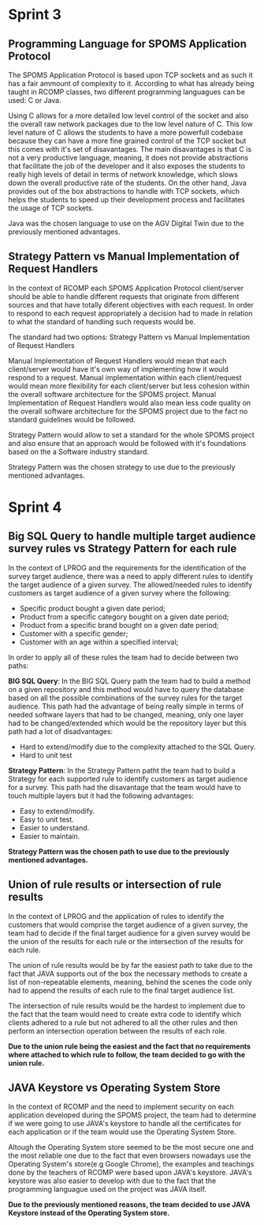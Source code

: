 # Sprint 3

## Programming Language for SPOMS Application Protocol

The SPOMS Application Protocol is based upon TCP sockets and as such it has a fair ammount of complexity to it. According to what has already being taught in RCOMP classes, two different programming languagues can be used: C or Java.

Using C allows for a more detailed low level control of the socket and also the overall raw network packages due to the low level nature of C. This low level nature of C allows the students to have a more powerfull codebase because they can have a more fine grained control of the TCP socket but this comes with it's set of disavantages. The main disavantages is that C is not a very productive language, meaning, it does not provide abstractions that facilitate the job of the developer and it also exposes the students to really high levels of detail in terms of network knowledge, which slows down the overall productive rate of the students. On the other hand, Java provides out of the box abstractions to handle with TCP sockets, which helps the students to speed up their development process and facilitates the usage of TCP sockets.

Java was the chosen language to use on the AGV Digital Twin due to the previously mentioned advantages.

## Strategy Pattern vs Manual Implementation of Request Handlers

In the context of RCOMP each SPOMS Application Protocol client/server should be able to handle different requests that originate from different sources and that have totally diferent objectives with each request. In order to respond to each request appropriately a decision had to made in relation to what the standard of handling such requests would be.

The standard had two options: Strategy Pattern vs Manual Implementation of Request Handlers

Manual Implementation of Request Handlers would mean that each client/server would have it's own way of implementing how it would respond to a request. Manual implementation within each client/request would mean more flexibility for each client/server but less cohesion within the overall software architecture for the SPOMS project. Manual Implementation of Request Handlers would also mean less code quality on the overall software architecture for the SPOMS project due to the fact no standard guidelines would be followed.

Strategy Pattern would allow to set a standard for the whole SPOMS project and also ensure that an approach would be followed with it's foundations based on the a Software industry standard. 

Strategy Pattern was the chosen strategy to use due to the previously mentioned advantages.

# Sprint 4

## Big SQL Query to handle multiple target audience survey rules vs Strategy Pattern for each rule
In the context of LPROG and the requirements for the identification of the survey target audience, there was a need to apply different rules to identify the target audience of a given survey. The allowed/needed rules to identify customers as target audience of a given survey where the following:

* Specific product bought a given date period;
* Product from a specific category bought on a given date period;
* Product from a specific brand bought on a given date period;
* Customer with a specific gender;
* Customer with an age within a specified interval;

In order to apply all of these rules the team had to decide between two paths: 

**BIG SQL Query**: In the BIG SQL Query path the team had to build a method on a given repository and this method would have to query the database based on all the possible combinations of the survey rules for the target audience. This path had the advantage of being really simple in terms of needed software layers that had to be changed, meaning, only one layer had to be changed/extended which would be the repository layer but this path had a lot of disadvantages:
* Hard to extend/modify due to the complexity attached to the SQL Query.
* Hard to unit test

**Strategy Pattern**: In the Strategy Pattern patht the team had to build a Strategy for each supported rule to identify customers as target audience for a survey. This path had the disavantage that the team would have to touch multiple layers but it had the following advantages:
* Easy to extend/modify.
* Easy to unit test.
* Easier to understand.
* Easier to maintain.

**Strategy Pattern was the chosen path to use due to the previously mentioned advantages.**

## Union of rule results or intersection of rule results

In the context of LPROG and the application of rules to identify the customers that would comprise the target audience of a given survey, the team had to decide if the final target audience for a given survey would be the union of the results for each rule or the intersection of the results for each rule.

The union of rule results would be by far the easiest path to take due to the fact that JAVA supports out of the box the necessary methods to create a list of non-repeatable elements, meaning, behind the scenes the code only had to append the results of each rule to the final target audience list.

The intersection of rule results would be the hardest to implement due to the fact that the team would need to create extra code to identify which clients adhered to a rule but not adhered to all the other rules and then perform an intersection operation between the results of each role.

**Due to the union rule being the easiest and the fact that no requirements where attached to which rule to follow, the team decided to go with the union rule.**

## JAVA Keystore vs Operating System Store
In the context of RCOMP and the need to implement security on each application developed during the SPOMS project, the team had to determine if we were going to use JAVA's keystore to handle all the certificates for each application or if the team would use the Operating System Store.

Altough the Operating System store seemed to be the most secure one and the most reliable one due to the fact that even browsers nowadays use the Operating System's store(e.g Google Chrome), the examples and teachings done by the teachers of RCOMP were based upon JAVA's keystore. JAVA's keystore was also easier to develop with due to the fact that the programming languague used on the project was JAVA itself.

**Due to the previously mentioned reasons, the team decided to use JAVA Keystore instead of the Operating System store.**